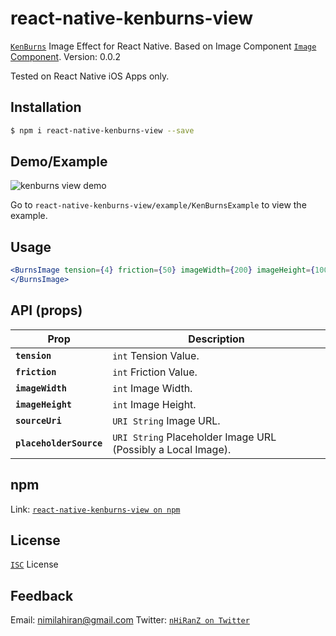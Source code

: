 # react-native-kenburns-view

[`KenBurns`](https://en.wikipedia.org/wiki/Ken_Burns_effect) Image Effect for React Native. Based on Image Component [`Image` Component](https://facebook.github.io/react-native/docs/image.html).
Version: 0.0.2

Tested on React Native iOS Apps only.

## Installation

```bash
$ npm i react-native-kenburns-view --save
```

## Demo/Example

![kenburns view demo](https://media.giphy.com/media/xTcnT8ju8pHKhIZY9G/giphy.gif)

Go to `react-native-kenburns-view/example/KenBurnsExample` to view the example.

## Usage

```jsx
<BurnsImage tension={4} friction={50} imageWidth={200} imageHeight={100} sourceUri={{uri: ./images/kenburnsimage.jpg}} placeholderSource={{uri: './images/placeholder.jpg'}}>
</BurnsImage>
```

## API (props)

| Prop | Description |
|---|---|
|**`tension`**| `int` Tension Value. |
|**`friction`**| `int` Friction Value. |
|**`imageWidth`**| `int` Image Width. |
|**`imageHeight`**| `int` Image Height. |
|**`sourceUri`**| `URI String` Image URL. |
|**`placeholderSource`**| `URI String` Placeholder Image URL (Possibly a Local Image). |

## npm

Link: [`react-native-kenburns-view on npm`](https://www.npmjs.com/package/react-native-kenburns-view)

## License

[`ISC`](http://opensource.org/licenses/ISC) License

## Feedback

Email: nimilahiran@gmail.com
Twitter: [`nHiRanZ on Twitter`](https://twitter.com/nHiRanZ)